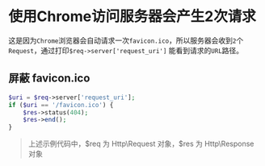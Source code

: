 # 使用Chrome访问服务器会产生2次请求

这是因为`Chrome`浏览器会自动请求一次`favicon.ico`，所以服务器会收到`2`个`Request`，通过打印`$req->server['request_uri']` 能看到请求的`URL`路径。

屏蔽 favicon.ico
----
```php
$uri = $req->server['request_uri'];
if ($uri == '/favicon.ico') {
	$res->status(404);
	$res->end();
}
```
> 上述示例代码中，$req 为 Http\Request 对象，$res 为 Http\Response 对象
